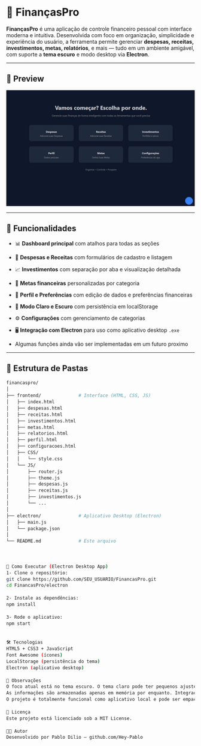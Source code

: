 # 💼 FinançasPro

**FinançasPro** é uma aplicação de controle financeiro pessoal com interface moderna e intuitiva. Desenvolvida com foco em organização, simplicidade e experiência do usuário, a ferramenta permite gerenciar **despesas, receitas, investimentos, metas, relatórios**, e mais — tudo em um ambiente amigável, com suporte a **tema escuro** e modo desktop via **Electron**.

---

## 📸 Preview

![FinançasPro Screenshot](/frontend/Fotos/preview.png) <!-- Substitua com seu próprio print -->

---

## 🧩 Funcionalidades

- 📊 **Dashboard principal** com atalhos para todas as seções
- 🧾 **Despesas e Receitas** com formulários de cadastro e listagem
- 📈 **Investimentos** com separação por aba e visualização detalhada
- 🎯 **Metas financeiras** personalizadas por categoria
- 👤 **Perfil e Preferências** com edição de dados e preferências financeiras
- 🎨 **Modo Claro e Escuro** com persistência em localStorage
- ⚙️ **Configurações** com gerenciamento de categorias
- 🖥️ **Integração com Electron** para uso como aplicativo desktop `.exe`

- Algumas funções ainda vão ser implementadas em um futuro proximo
---

## 📁 Estrutura de Pastas

```bash
financaspro/
│
├── frontend/              # Interface (HTML, CSS, JS)
│   ├── index.html
│   ├── despesas.html
│   ├── receitas.html
│   ├── investimentos.html
│   ├── metas.html
│   ├── relatorios.html
│   ├── perfil.html
│   ├── configuracoes.html
│   ├── CSS/
│   │   └── style.css
│   └── JS/
│       ├── router.js
│       ├── theme.js
│       ├── despesas.js
│       ├── receitas.js
│       ├── investimentos.js
│       └── ...
│
├── electron/              # Aplicativo Desktop (Electron)
│   ├── main.js
│   └── package.json
│
└── README.md              # Este arquivo



🚀 Como Executar (Electron Desktop App)
1- Clone o repositório:
git clone https://github.com/SEU_USUARIO/FinancasPro.git
cd FinancasPro/electron

2- Instale as dependências:
npm install

3- Rode o aplicativo:
npm start


🛠 Tecnologias 
HTML5 + CSS3 + JavaScript
Font Awesome (ícones)
LocalStorage (persistência do tema)
Electron (aplicativo desktop)

📌 Observações
O foco atual está no tema escuro. O tema claro pode ter pequenos ajustes visuais.
As informações são armazenadas apenas em memória por enquanto. Integração com banco de dados (PostgreSQL, SQLite, etc) pode ser implementada futuramente.
O projeto é totalmente funcional como aplicativo local e pode ser empacotado como .exe com Electron Builder.

📄 Licença
Este projeto está licenciado sob a MIT License.

👨‍💻 Autor
Desenvolvido por Pablo Dilio – github.com/Hey-Pablo

